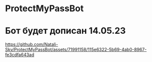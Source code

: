 # ProtectMyPassBot
# Бот будет дописан 14.05.23


https://github.com/Natali-Skv/ProtectMyPassBot/assets/71991158/115e6322-5b69-4ab0-8967-fe3cdfa643ad

